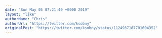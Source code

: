 ```yaml
---
date: "Sun May 05 07:21:40 +0000 2019"
layout: "like"
authorName: "Chris"
authorUrl: "https://twitter.com/ksobny"
originalPost: "https://twitter.com/ksobny/status/1124937187701604352"
---
```

